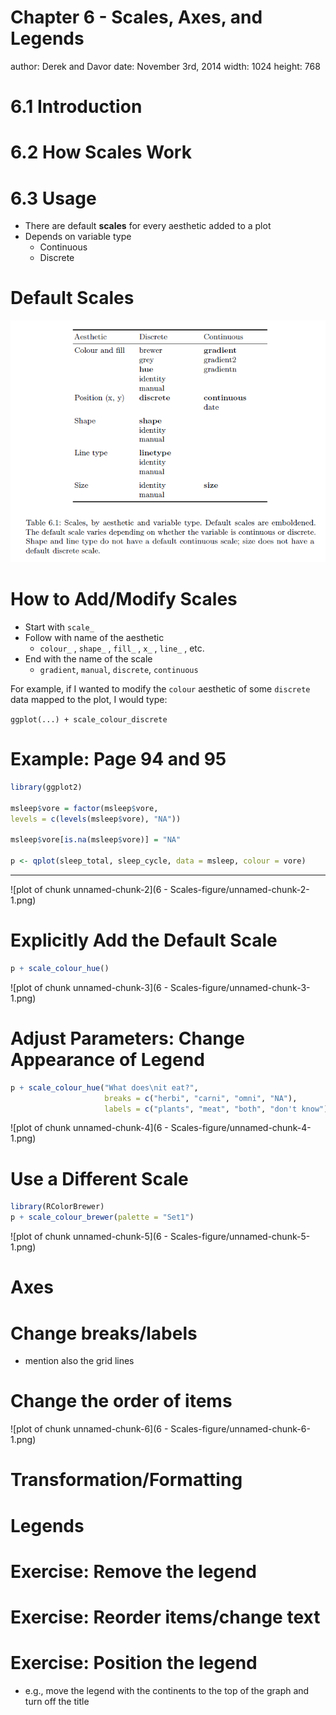 Chapter 6 - Scales, Axes, and Legends
========================================================
author: Derek and Davor
date: November 3rd, 2014
width: 1024
height: 768


6.1 Introduction
========================================================


6.2 How Scales Work
========================================================


6.3 Usage
=========

- There are default __scales__ for every aesthetic added to a plot
- Depends on variable type
    - Continuous
    - Discrete

Default Scales
==============
    
![](https://raw.githubusercontent.com/cubranic/UBCStat-Ggplot/master/Chapter%206/6%20-%20Scales-figure/table6.1.PNG)


How to Add/Modify Scales
========================
- Start with `scale_`
- Follow with name of the aesthetic
    - `colour_` , `shape_` , `fill_` , `x_` , `line_` , etc.
- End with the name of the scale
    - `gradient`, `manual`, `discrete`, `continuous`

For example, if I wanted to modify the `colour` aesthetic of some `discrete` data mapped to the plot, I would type:

`ggplot(...) + scale_colour_discrete`


Example: Page 94 and 95
=======================

```r
library(ggplot2)

msleep$vore = factor(msleep$vore, 
levels = c(levels(msleep$vore), "NA"))

msleep$vore[is.na(msleep$vore)] = "NA"

p <- qplot(sleep_total, sleep_cycle, data = msleep, colour = vore)
```

***
![plot of chunk unnamed-chunk-2](6 - Scales-figure/unnamed-chunk-2-1.png) 


Explicitly Add the Default Scale
================================

```r
p + scale_colour_hue()
```

![plot of chunk unnamed-chunk-3](6 - Scales-figure/unnamed-chunk-3-1.png) 


Adjust Parameters: Change Appearance of Legend
==============================================

```r
p + scale_colour_hue("What does\nit eat?",
                     breaks = c("herbi", "carni", "omni", "NA"),
                     labels = c("plants", "meat", "both", "don't know"))
```

![plot of chunk unnamed-chunk-4](6 - Scales-figure/unnamed-chunk-4-1.png) 


Use a Different Scale
=====================

```r
library(RColorBrewer)
p + scale_colour_brewer(palette = "Set1")
```

![plot of chunk unnamed-chunk-5](6 - Scales-figure/unnamed-chunk-5-1.png) 


Axes
========================================================


Change breaks/labels
========================================================
- mention also the grid lines


Change the order of items
========================================================

![plot of chunk unnamed-chunk-6](6 - Scales-figure/unnamed-chunk-6-1.png) 


Transformation/Formatting
========================================================


Legends
========================================================


Exercise: Remove the legend
========================================================


Exercise: Reorder items/change text
========================================================


Exercise: Position the legend
========================================================

- e.g., move the legend with the continents to the top of the graph and turn off the title
